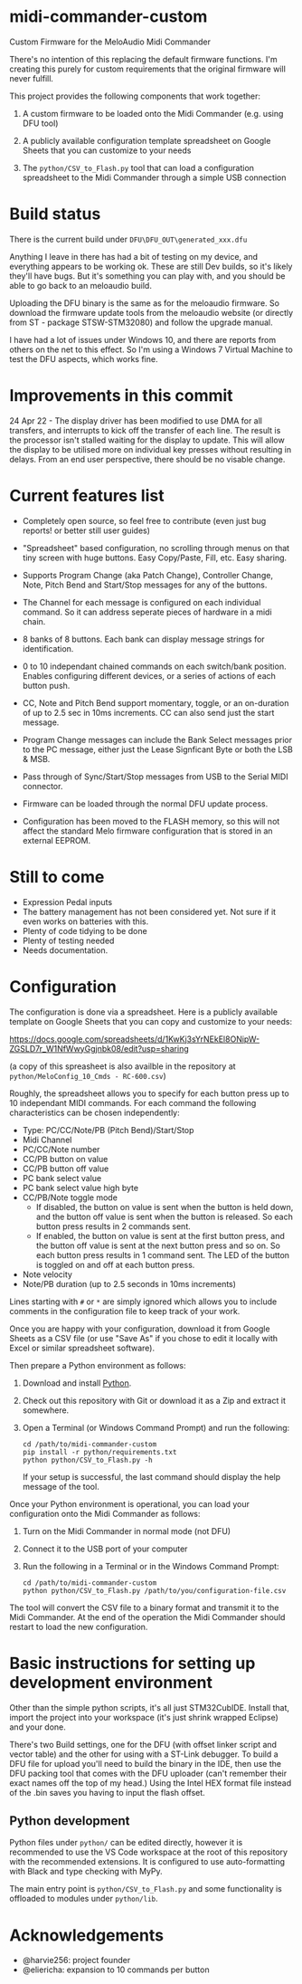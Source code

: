 # midi-commander-custom
Custom Firmware for the MeloAudio Midi Commander

There's no intention of this replacing the default firmware functions. I'm creating this purely for custom requirements that the original firmware will never fulfill.

This project provides the following components that work together:

1. A custom firmware to be loaded onto the Midi Commander (e.g. using DFU tool)

2. A publicly available configuration template spreadsheet on Google Sheets that you can customize to your needs

3. The `python/CSV_to_Flash.py` tool that can load a configuration spreadsheet to the Midi Commander through a simple USB connection

# Build status

There is the current build under `DFU\DFU_OUT\generated_xxx.dfu`

Anything I leave in there has had a bit of testing on my device, and everything appears to be working ok.  These are still Dev builds, so it's likely they'll have bugs.  But it's something you can play with, and you should be able to go back to an meloaudio build.

Uploading the DFU binary is the same as for the meloaudio firmware.  So download the firmware update tools from the meloaudio website (or directly from ST - package STSW-STM32080) and follow the upgrade manual.

I have had a lot of issues under Windows 10, and there are reports from others on the net to this effect. So I'm using a Windows 7 Virtual Machine to test the DFU aspects, which works fine.

# Improvements in this commit
24 Apr 22 - The display driver has been modified to use DMA for all transfers, and interrupts to kick off the transfer of each line.  The result is the processor isn't stalled waiting for the display to update. This will allow the display to be utilised more on individual key presses without resulting in delays.  From an end user perspective, there should be no visable change.

# Current features list
- Completely open source, so feel free to contribute (even just bug reports! or better still user guides)
- "Spreadsheet" based configuration, no scrolling through menus on that tiny screen with huge buttons. Easy Copy/Paste, Fill, etc. Easy sharing.
- Supports Program Change (aka Patch Change), Controller Change, Note, Pitch Bend and Start/Stop messages for any of the buttons.
- The Channel for each message is configured on each individual command.  So it can address seperate pieces of hardware in a midi chain.
- 8 banks of 8 buttons.  Each bank can display message strings for identification.
- 0 to 10 independant chained commands on each switch/bank position.  Enables configuring different devices, or a series of actions of each button push.
- CC, Note and Pitch Bend support momentary, toggle, or an on-duration of up to 2.5 sec in 10ms increments. CC can also send just the start message.
- Program Change messages can include the Bank Select messages prior to the PC message, either just the Lease Signficant Byte or both the LSB & MSB.
- Pass through of Sync/Start/Stop messages from USB to the Serial MIDI connector.

- Firmware can be loaded through the normal DFU update process.
- Configuration has been moved to the FLASH memory, so this will not affect the standard Melo firmware configuration that is stored in an external EEPROM.

# Still to come
- Expression Pedal inputs
- The battery management has not been considered yet.  Not sure if it even works on batteries with this.
- Plenty of code tidying to be done
- Plenty of testing needed
- Needs documentation.


# Configuration
The configuration is done via a spreadsheet. Here is a publicly available template on Google Sheets that you can copy and customize to your needs:

https://docs.google.com/spreadsheets/d/1KwKj3sYrNEkEl8ONipW-ZGSLD7r_W1NfWwyGgjnbk08/edit?usp=sharing

(a copy of this spreasheet is also availble in the repository at `python/MeloConfig_10_Cmds - RC-600.csv`)

Roughly, the spreadsheet allows you to specify for each button press up to 10 independant MIDI commands. For each command the following characteristics can be chosen independently:

- Type: PC/CC/Note/PB (Pitch Bend)/Start/Stop
- Midi Channel
- PC/CC/Note number
- CC/PB button on value
- CC/PB button off value
- PC bank select value
- PC bank select value high byte
- CC/PB/Note toggle mode
  - If disabled, the button on value is sent when the button is held down, and the button off value is sent when the button is released. So each button press results in 2 commands sent.
  - If enabled, the button on value is sent at the first button press, and the button off value is sent at the next button press and so on. So each button press results in 1 command sent. The LED of the button is toggled on and off at each button press.
- Note velocity
- Note/PB duration (up to 2.5 seconds in 10ms increments)

Lines starting with `#` or `*` are simply ignored which allows you to include comments in the configuration file to keep track of your work.

Once you are happy with your configuration, download it from Google Sheets as a CSV file (or use "Save As" if you chose to edit it locally with Excel or similar spreadsheet software).

Then prepare a Python environment as follows:

1. Download and install [Python](https://www.python.org/).
2. Check out this repository with Git or download it as a Zip and extract it somewhere.
3. Open a Terminal (or Windows Command Prompt) and run the following:

   ```
   cd /path/to/midi-commander-custom
   pip install -r python/requirements.txt
   python python/CSV_to_Flash.py -h
   ```

   If your setup is successful, the last command should display the help message of the tool.

Once your Python environment is operational, you can load your configuration onto the Midi Commander as follows:

1. Turn on the Midi Commander in normal mode (not DFU)
2. Connect it to the USB port of your computer
3. Run the following in a Terminal or in the Windows Command Prompt:

   ```
   cd /path/to/midi-commander-custom
   python python/CSV_to_Flash.py /path/to/you/configuration-file.csv
   ```

The tool will convert the CSV file to a binary format and transmit it to the Midi Commander. At the end of the operation the Midi Commander should restart to load the new configuration.

# Basic instructions for setting up development environment
Other than the simple python scripts, it's all just STM32CubIDE. Install that, import the project into your workspace (it's just shrink wrapped Eclipse) and your done.

There's two Build settings, one for the DFU (with offset linker script and vector table) and the other for using with a ST-Link debugger. To build a DFU file for upload you'll need to build the binary in the IDE, then use the DFU packing tool that comes with the DFU uploader (can't remember their exact names off the top of my head.) Using the Intel HEX format file instead of the .bin saves you having to input the flash offset.

## Python development
Python files under `python/` can be edited directly, however it is recommended to use the VS Code workspace at the root of this repository with the recommended extensions. It is configured to use auto-formatting with Black and type checking with MyPy.

The main entry point is `python/CSV_to_Flash.py` and some functionality is offloaded to modules under `python/lib`.

# Acknowledgements

- @harvie256: project founder
- @eliericha: expansion to 10 commands per button